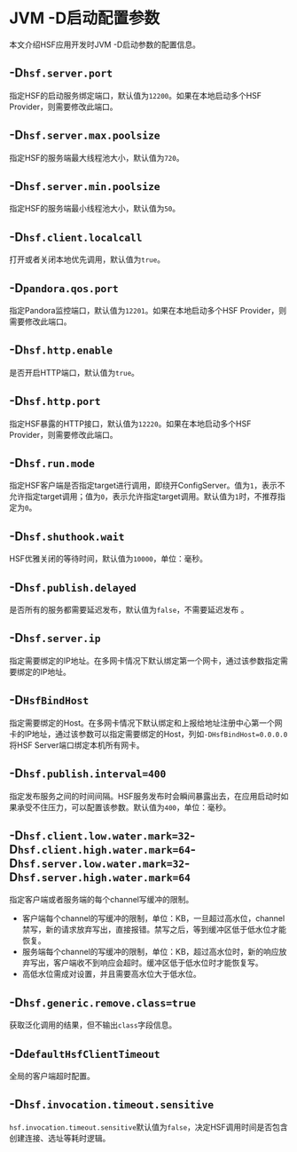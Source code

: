 # JVM -D启动配置参数

本文介绍HSF应用开发时JVM -D启动参数的配置信息。

## -D`hsf.server.port`

指定HSF的启动服务绑定端口，默认值为`12200`。如果在本地启动多个HSF Provider，则需要修改此端口。

## -D`hsf.server.max.poolsize`

指定HSF的服务端最大线程池大小，默认值为`720`。

## -D`hsf.server.min.poolsize`

指定HSF的服务端最小线程池大小，默认值为`50`。

## -D`hsf.client.localcall`

打开或者关闭本地优先调用，默认值为`true`。

## -D`pandora.qos.port`

指定Pandora监控端口，默认值为`12201`。如果在本地启动多个HSF Provider，则需要修改此端口。

## -D`hsf.http.enable`

是否开启HTTP端口，默认值为`true`。

## -D`hsf.http.port`

指定HSF暴露的HTTP接口，默认值为`12220`。如果在本地启动多个HSF Provider，则需要修改此端口。

## -D`hsf.run.mode`

指定HSF客户端是否指定target进行调用，即绕开ConfigServer。值为`1`，表示不允许指定target调用；值为`0`，表示允许指定target调用。默认值为`1`时，不推荐指定为`0`。

## -D`hsf.shuthook.wait`

HSF优雅关闭的等待时间，默认值为`10000`，单位：毫秒。

## -D`hsf.publish.delayed`

是否所有的服务都需要延迟发布，默认值为`false`，不需要延迟发布 。

## -D`hsf.server.ip`

指定需要绑定的IP地址。在多网卡情况下默认绑定第一个网卡，通过该参数指定需要绑定的IP地址。

## -D`HsfBindHost`

指定需要绑定的Host。在多网卡情况下默认绑定和上报给地址注册中心第一个网卡的IP地址，通过该参数可以指定需要绑定的Host，列如`-DHsfBindHost=0.0.0.0`将HSF Server端口绑定本机所有网卡。

## -D`hsf.publish.interval=400`

指定发布服务之间的时间间隔。HSF服务发布时会瞬间暴露出去，在应用启动时如果承受不住压力，可以配置该参数。默认值为`400`，单位：毫秒。

## -D`hsf.client.low.water.mark=32`-D`hsf.client.high.water.mark=64`-D`hsf.server.low.water.mark=32`-D`hsf.server.high.water.mark=64`

指定客户端或者服务端的每个channel写缓冲的限制。

-   客户端每个channel的写缓冲的限制，单位：KB，一旦超过高水位，channel禁写，新的请求放弃写出，直接报错。禁写之后，等到缓冲区低于低水位才能恢复。
-   服务端每个channel的写缓冲的限制，单位：KB，超过高水位时，新的响应放弃写出，客户端收不到响应会超时。缓冲区低于低水位时才能恢复写。
-   高低水位需成对设置，并且需要高水位大于低水位。

## -D`hsf.generic.remove.class=true`

获取泛化调用的结果，但不输出`class`字段信息。

## -D`defaultHsfClientTimeout`

全局的客户端超时配置。

## -D`hsf.invocation.timeout.sensitive`

`hsf.invocation.timeout.sensitive`默认值为`false`，决定HSF调用时间是否包含创建连接、选址等耗时逻辑。

